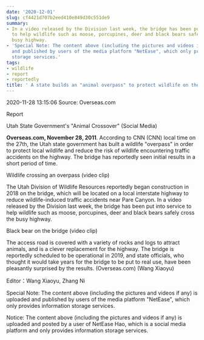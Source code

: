 ```yaml
---
date: '2020-12-01'
slug: cf4421d707b2eed410e849d30c551de9
summary:
- In a video released by the Division last week, the bridge has been put into service
  to help wildlife such as moose, porcupines, deer and black bears safely cross the
  busy highway.
- 'Special Note: The content above (including the pictures and videos if any) is uploaded
  and published by users of the media platform "NetEase", which only provides information
  storage services.'
tags:
- wildlife
- report
- reportedly
title: ' A state builds an "animal overpass" to protect wildlife on the highway (Figure) '
---
```


 2020-11-28 13:15:06 Source: Overseas.com

Report

  

Utah State Government's "Animal Crossover" (Social Media)

**Overseas.com, November 28, 2011**.
According to CNN (CNN) local time on the 27th, the Utah state government has built a wildlife "overpass" in order to protect local wildlife and reduce the risk of wildlife encountering traffic accidents on the highway. The bridge has reportedly seen initial results in a short period of time.

  

Wildlife crossing an overpass (video clip)  

The Utah Division of Wildlife Resources reportedly began construction in 2018 on the bridge, which will be located on a local interstate highway to reduce wildlife-induced traffic accidents near Pare Canyon. In a video released by the Division last week, the bridge has been put into service to help wildlife such as moose, porcupines, deer and black bears safely cross the busy highway.

  

Black bear on the bridge (video clip)

The access road is covered with a variety of rocks and logs to attract animals, and is a clever replacement for the highway. The bridge is reportedly scheduled to be operational in 2019, and state officials, who thought it would take years for the bridge to be put to real use, have been pleasantly surprised by the results. (Overseas.com)
(Wang Xiaoyu)

Editor：Wang Xiaoyu, Zhang Ni

  

Special Note: The content above (including the pictures and videos if any) is uploaded and published by users of the media platform "NetEase", which only provides information storage services.

Notice: The content above (including the pictures and videos if any) is
uploaded and posted by a user of NetEase Hao, which is a social media platform
and only provides information storage services.

 
        